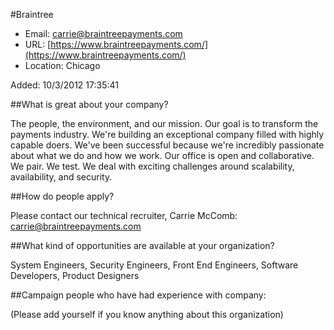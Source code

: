
#Braintree

* Email: [carrie@braintreepayments.com](mailto:carrie@braintreepayments.com)
* URL: [https://www.braintreepayments.com/](https://www.braintreepayments.com/)
* Location: Chicago

Added: 10/3/2012 17:35:41

##What is great about your company?

The people, the environment, and our mission.  Our goal is to transform the payments industry.  We're building an exceptional company filled with highly capable doers.  We've been successful because we're incredibly passionate about what we do and how we work.  Our office is open and collaborative.  We pair.  We test.  We deal with exciting challenges around scalability, availability, and security.

##How do people apply?

Please contact our technical recruiter, Carrie McComb: carrie@braintreepayments.com

##What kind of opportunities are available at your organization?

System Engineers, Security Engineers, Front End Engineers, Software Developers, Product Designers

##Campaign people who have had experience with company:

(Please add yourself if you know anything about this organization)


    